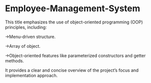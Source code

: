 # Employee-Management-System

This title emphasizes the use of object-oriented programming (OOP) principles, including:

->Menu-driven structure.

->Array of object.

->Object-oriented features like parameterized constructors and getter methods.

It provides a clear and concise overview of the project’s focus and implementation approach.
